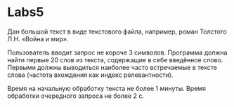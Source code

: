 # Labs5

Дан большой текст в виде текстового файла, например, роман Толстого Л.Н. «Война и мир».

Пользователь вводит запрос не короче 3 символов. Программа должна найти первые 20 слов из текста, содержащие в себе введённое слово. Первыми должны выводиться наиболее часто встречаемые в тексте слова (частота вхождения как индекс релевантности).

Время на начальную обработку текста не более 1 минуты. Время обработки очередного запроса не более 2 с.
